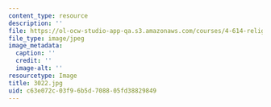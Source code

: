 ```yaml
---
content_type: resource
description: ''
file: https://ol-ocw-studio-app-qa.s3.amazonaws.com/courses/4-614-religious-architecture-and-islamic-cultures-fall-2002/c63e072c03f96b5d708805fd38829849_3022.jpg
file_type: image/jpeg
image_metadata:
  caption: ''
  credit: ''
  image-alt: ''
resourcetype: Image
title: 3022.jpg
uid: c63e072c-03f9-6b5d-7088-05fd38829849
---
```

